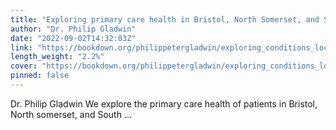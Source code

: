 ```yaml
---
title: "Exploring primary care health in Bristol, North Somerset, and South Gloucestershire at the LOCALITY level"
author: "Dr. Philip Gladwin"
date: "2022-09-02T14:32:03Z"
link: "https://bookdown.org/philippetergladwin/exploring_conditions_locality/"
length_weight: "2.2%"
cover: "https://bookdown.org/philippetergladwin/exploring_conditions_locality/Logo55mmCropped.jpg"
pinned: false
---
```


Dr. Philip Gladwin We explore the primary care health of patients in Bristol, North somerset, and South ...
